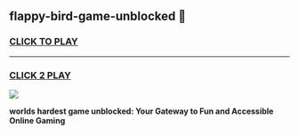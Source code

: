 
## flappy-bird-game-unblocked 👋
<h3>
<a href="https://premium.freeplayer.one?title=flappy-bird-game-unblocked&ref=14F">CLICK TO PLAY</a></h3>
<hr>

<h3>
<a href="https://premium.freeplayer.one?title=flappy-bird-game-unblocked&ref=14F">CLICK 2 PLAY</a>
  
</h3>

<a href="https://premium.freeplayer.one?title=flappy-bird-game-unblocked&ref=12F/"><img src="https://clearcache.store/games.png"></a>


**worlds hardest game unblocked: Your Gateway to Fun and Accessible Online Gaming**
